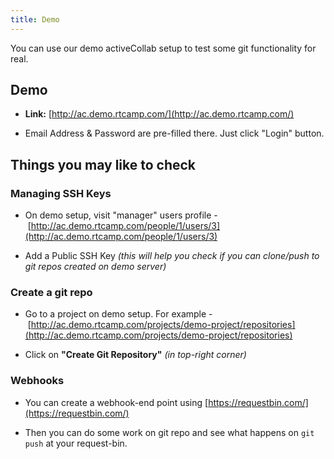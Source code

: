 ```yaml
---
title: Demo
---
```


You can use our demo activeCollab setup to test some git functionality for real.


## Demo





	
  * **Link:** [http://ac.demo.rtcamp.com/](http://ac.demo.rtcamp.com/)

	
  * Email Address & Password are pre-filled there. Just click "Login" button.




## Things you may like to check




### **Managing SSH Keys**





	
  * On demo setup, visit "manager" users profile - [http://ac.demo.rtcamp.com/people/1/users/3](http://ac.demo.rtcamp.com/people/1/users/3)

	
  * Add a Public SSH Key _(this will help you check if you can clone/push to git repos created on demo server)_




### **Create a git repo**








	
  * Go to a project on demo setup. For example - [http://ac.demo.rtcamp.com/projects/demo-project/repositories](http://ac.demo.rtcamp.com/projects/demo-project/repositories)

	
  * Click on **"Create Git Repository"** _(in top-right corner)_




### **Webhooks**





	
  * You can create a webhook-end point using [https://requestbin.com/](https://requestbin.com/)

	
  * Then you can do some work on git repo and see what happens on `git push` at your request-bin.



